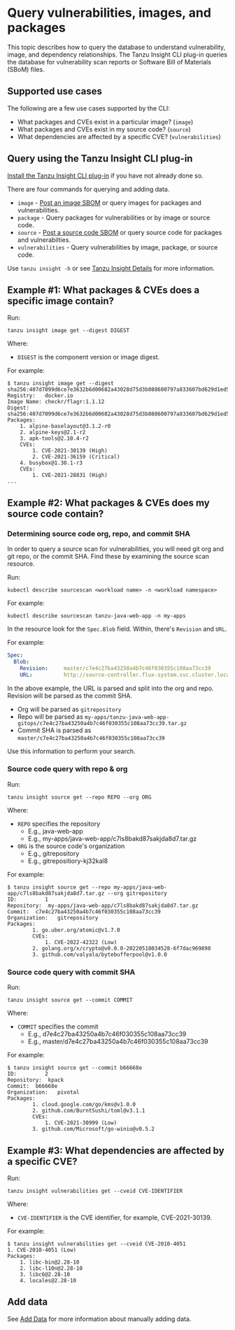 # Query vulnerabilities, images, and packages

This topic describes how to query the database to understand vulnerability, image, and dependency relationships. The Tanzu Insight CLI plug-in queries the database for vulnerability scan reports or Software Bill of Materials (SBoM) files.

## <a id='sup-usecase'></a>Supported use cases

The following are a few use cases supported by the CLI:

+  What packages and CVEs exist in a particular image? (`image`)
+  What packages and CVEs exist in my source code? (`source`)
+  What dependencies are affected by a specific CVE? (`vulnerabilities`)

## <a id='query-insight'></a> Query using the Tanzu Insight CLI plug-in

[Install the Tanzu Insight CLI plug-in](cli-installation.md) if you have not already done so.

There are four commands for querying and adding data.

+ `image` - [Post an image SBOM](add-data.md) or query images for packages and vulnerabilities.
+ `package` - Query packages for vulnerabilities or by image or source code.
+ `source` - [Post a source code SBOM](add-data.md) or query source code for packages and vulnerabilties.
+ `vulnerabilities` - Query vulnerabilities by image, package, or source code.

Use `tanzu insight -h` or see [Tanzu Insight Details](cli-docs/insight.md) for more information.

## <a id='example1'></a>Example #1: What packages & CVEs does a specific image contain?

Run:

```console
tanzu insight image get --digest DIGEST
```

Where:

- `DIGEST` is the component version or image digest.

For example:

```console
$ tanzu insight image get --digest sha256:407d7099d6ce7e3632b6d00682a43028d75d3b088600797a833607bd629d1ed5
Registry:	docker.io
Image Name:	checkr/flagr:1.1.12
Digest:    	sha256:407d7099d6ce7e3632b6d00682a43028d75d3b088600797a833607bd629d1ed5
Packages:
	1. alpine-baselayout@3.1.2-r0
	2. alpine-keys@2.1-r2
	3. apk-tools@2.10.4-r2
	CVEs:
		1. CVE-2021-30139 (High)
		2. CVE-2021-36159 (Critical)
	4. busybox@1.30.1-r3
	CVEs:
		1. CVE-2021-28831 (High)
...
```

## <a id='example2'></a>Example #2: What packages & CVEs does my source code contain?

### Determining source code org, repo, and commit SHA

In order to query a source scan for vulnerabilities, you will need git org and git repo, or the commit SHA.  Find these by examining the source scan resource.

Run:

```console
kubectl describe sourcescan <workload name> -n <workload namespace>
```

For example:

```console
kubectl describe sourcescan tanzu-java-web-app -n my-apps
```
In the resource look for the `Spec.Blob` field. Within, there's `Revision` and `URL`. 

For example:

```yaml
Spec:
  Blob:
    Revision:     master/c7e4c27ba43250a4b7c46f030355c108aa73cc39
    URL:          http://source-controller.flux-system.svc.cluster.local./gitrepository/my-apps/tanzu-java-web-app-gitops/c7e4c27ba43250a4b7c46f030355c108aa73cc39.tar.gz
```

In the above example, the URL is parsed and split into the org and repo. Revision will be parsed as the commit SHA.

* Org will be parsed as `gitrepository`
* Repo will be parsed as `my-apps/tanzu-java-web-app-gitops/c7e4c27ba43250a4b7c46f030355c108aa73cc39.tar.gz`
* Commit SHA is parsed as `master/c7e4c27ba43250a4b7c46f030355c108aa73cc39`

Use this information to perform your search.

### Source code query with repo & org

Run:

```console
tanzu insight source get --repo REPO --org ORG
```

Where:

- `REPO` specifies the repository
	- E.g., java-web-app
	- E.g., my-apps/java-web-app/c7ls8bakd87sakjda8d7.tar.gz
- `ORG` is the source code's organization
	- E.g., gitrepository
	- E.g., gitrepositiory-kj32kal8

For example:

```console
$ tanzu insight source get --repo my-apps/java-web-app/c7ls8bakd87sakjda8d7.tar.gz --org gitrepository
ID:       	1
Repository:  my-apps/java-web-app/c7ls8bakd87sakjda8d7.tar.gz
Commit:  c7e4c27ba43250a4b7c46f030355c108aa73cc39
Organization:	gitrepository
Packages:
		1. go.uber.org/atomic@v1.7.0
		CVEs:
			1. CVE-2022-42322 (Low)
		2. golang.org/x/crypto@v0.0.0-20220518034528-6f7dac969898
		3. github.com/valyala/bytebufferpool@v1.0.0
```

### Source code query with commit SHA

Run:

```console
tanzu insight source get --commit COMMIT
```

Where:

- `COMMIT` specifies the commit
	- E.g., d7e4c27ba43250a4b7c46f030355c108aa73cc39
	- E.g., master/d7e4c27ba43250a4b7c46f030355c108aa73cc39

For example:

```console
$ tanzu insight source get --commit b66668e
ID:       	2
Repository:  kpack
Commit:  b66668e
Organization:	pivotal
Packages:
		1. cloud.google.com/go/kms@v1.0.0
		2. github.com/BurntSushi/toml@v3.1.1
		CVEs:
			1. CVE-2021-30999 (Low)
		3. github.com/Microsoft/go-winio@v0.5.2
```


## <a id='example3'></a>Example #3: What dependencies are affected by a specific CVE?

Run:

```console
tanzu insight vulnerabilities get --cveid CVE-IDENTIFIER
```

Where:

- `CVE-IDENTIFIER` is the CVE identifier, for example, CVE-2021-30139.

For example:

```console
$ tanzu insight vulnerabilities get --cveid CVE-2010-4051
1. CVE-2010-4051 (Low)
Packages:
	1. libc-bin@2.28-10
	2. libc-l10n@2.28-10
	3. libc6@2.28-10
	4. locales@2.28-10
```

## <a id='add-data'></a>Add data

See [Add Data](add-data.md) for more information about manually adding data.
